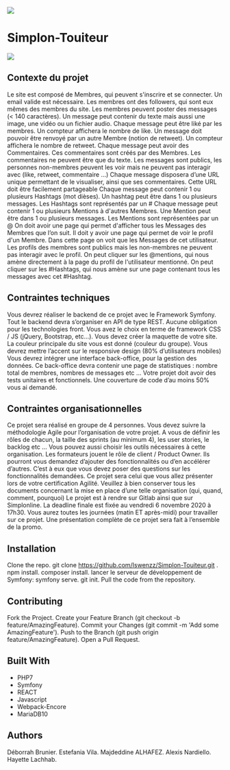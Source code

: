 ![](https://i.imgur.com/XFvRaaO.png)

# Simplon-Touiteur
![](https://simplonline-v3-prod.s3.eu-west-3.amazonaws.com/media/image/jpeg/e844e3d2-971a-44e7-930e-ef6422261a2b.jpeg)

## Contexte du projet
Le site est composé de Membres, qui peuvent s'inscrire et se connecter. Un email valide est nécessaire. Les membres ont des followers, qui sont eux mêmes des membres du site.
Les membres peuvent poster des messages (< 140 caractères). Un message peut contenir du texte mais aussi une image, une vidéo ou un fichier audio.
Chaque message peut être liké par les membres. Un compteur affichera le nombre de like.
Un message doit pouvoir être renvoyé par un autre Membre (notion de retweet). Un compteur affichera le nombre de retweet.
Chaque message peut avoir des Commentaires. Ces commentaires sont créés par des Membres. Les commentaires ne peuvent être que du texte.
Les messages sont publics, les personnes non-membres peuvent les voir mais ne peuvent pas interagir avec (like, retweet, commentaire …)
Chaque message disposera d’une URL unique permettant de le visualiser, ainsi que ses commentaires. Cette URL doit être facilement partageable
Chaque message peut contenir 1 ou plusieurs Hashtags (mot dièses). Un hashtag peut être dans 1 ou plusieurs messages. Les Hashtags sont représentés par un #
Chaque message peut contenir 1 ou plusieurs Mentions à d'autres Membres. Une Mention peut être dans 1 ou plusieurs messages. Les Mentions sont représentées par un @
On doit avoir une page qui permet d'afficher tous les Messages des Membres que l’on suit.
Il doit y avoir une page qui permet de voir le profil d'un Membre. Dans cette page on voit que les Messages de cet utilisateur. Les profils des membres sont publics mais les non-membres ne peuvent pas interagir avec le profil.
On peut cliquer sur les @mentions, qui nous amène directement à la page du profil de l'utilisateur mentionné.
On peut cliquer sur les #Hashtags, qui nous amène sur une page contenant tous les messages avec cet #Hashtag.

## Contraintes techniques
Vous devrez réaliser le backend de ce projet avec le Framework Symfony. Tout le backend devra s’organiser en API de type REST.
Aucune obligation pour les technologies front. Vous avez le choix en terme de framework CSS / JS (jQuery, Bootstrap, etc…).
Vous devez créer la maquette de votre site. La couleur principale du site vous est donné (couleur du groupe). Vous devrez mettre l’accent sur le responsive design (80% d’utilisateurs mobiles)
Vous devrez intégrer une interface back-office, pour la gestion des données. Ce back-office devra contenir une page de statistiques : nombre total de membres, nombres de messages etc ... Votre projet doit avoir des tests unitaires et fonctionnels. Une couverture de code d’au moins 50% vous ai demandé.

## Contraintes organisationnelles
Ce projet sera réalisé en groupe de 4 personnes. Vous devez suivre la méthodologie Agile pour l’organisation de votre projet. A vous de définir les rôles de chacun, la taille des sprints (au minimum 4), les user stories, le backlog etc … Vous pouvez aussi choisir les outils nécessaires à cette organisation.
Les formateurs jouent le rôle de client / Product Owner. Ils pourront vous demandez d’ajouter des fonctionnalités ou d’en accélérer d’autres. C’est à eux que vous devez poser des questions sur les fonctionnalités demandées.
Ce projet sera celui que vous allez présenter lors de votre certification Agilité. Veuillez à bien conserver tous les documents concernant la mise en place d’une telle organisation (qui, quand, comment, pourquoi)
Le projet est à rendre sur Gitlab ainsi que sur Simplonline. La deadline finale est fixée au vendredi 6 novembre 2020 à 17h30. Vous aurez toutes les journées (matin ET après-midi) pour travailler sur ce projet. Une présentation complète de ce projet sera fait à l’ensemble de la promo.

## Installation

Clone the repo.
git clone https://github.com/Iswenzz/Simplon-Touiteur.git .
npm install.
composer install.
lancer le serveur de développement de Symfony: symfony serve.
git init.
Pull the code from the repository.

## Contributing

Fork the Project.
Create your Feature Branch (git checkout -b feature/AmazingFeature).
Commit your Changes (git commit -m 'Add some AmazingFeature').
Push to the Branch (git push origin feature/AmazingFeature).
Open a Pull Request.


## Built With

* PHP7
* Symfony
* REACT
* Javascript
* Webpack-Encore
* MariaDB10


## Authors

Déborrah Brunier.
Estefania Vila.
Majdeddine ALHAFEZ.
Alexis Nardiello.
Hayette Lachhab.
